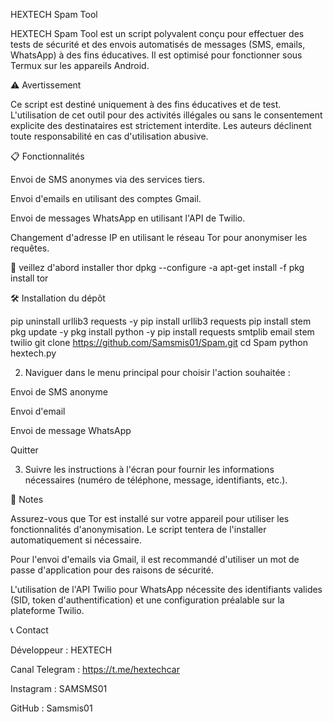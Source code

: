 HEXTECH Spam Tool

HEXTECH Spam Tool est un script polyvalent conçu pour effectuer des tests de sécurité et des envois automatisés de messages (SMS, emails, WhatsApp) à des fins éducatives. Il est optimisé pour fonctionner sous Termux sur les appareils Android.

⚠️ Avertissement

Ce script est destiné uniquement à des fins éducatives et de test. L'utilisation de cet outil pour des activités illégales ou sans le consentement explicite des destinataires est strictement interdite. Les auteurs déclinent toute responsabilité en cas d'utilisation abusive.

📋 Fonctionnalités

Envoi de SMS anonymes via des services tiers.

Envoi d'emails en utilisant des comptes Gmail.

Envoi de messages WhatsApp en utilisant l'API de Twilio.

Changement d'adresse IP en utilisant le réseau Tor pour anonymiser les requêtes.

🎁 veillez d'abord installer thor 
dpkg --configure -a
apt-get install -f
pkg install tor


🛠️ Installation du dépôt 

pip uninstall urllib3 requests -y
pip install urllib3 requests
pip install stem
pkg update -y
pkg install python -y
pip install requests smtplib email stem twilio
git clone https://github.com/Samsmis01/Spam.git
cd Spam
python hextech.py




2. Naviguer dans le menu principal pour choisir l'action souhaitée :

Envoi de SMS anonyme

Envoi d'email

Envoi de message WhatsApp

Quitter



3. Suivre les instructions à l'écran pour fournir les informations nécessaires (numéro de téléphone, message, identifiants, etc.).



📝 Notes

Assurez-vous que Tor est installé sur votre appareil pour utiliser les fonctionnalités d'anonymisation. Le script tentera de l'installer automatiquement si nécessaire.

Pour l'envoi d'emails via Gmail, il est recommandé d'utiliser un mot de passe d'application pour des raisons de sécurité.

L'utilisation de l'API Twilio pour WhatsApp nécessite des identifiants valides (SID, token d'authentification) et une configuration préalable sur la plateforme Twilio.


📞 Contact

Développeur : HEXTECH

Canal Telegram : https://t.me/hextechcar

Instagram : SAMSMS01

GitHub : Samsmis01
